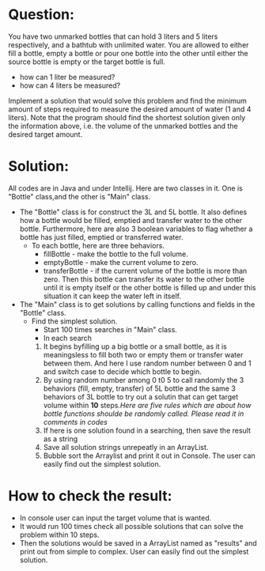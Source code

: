 # Question:

You have two unmarked bottles that can hold 3 liters and 5 liters respectively, and a bathtub with unlimited water. You are allowed to either fill a bottle, empty a bottle or pour one bottle into the other until either the source bottle is empty or the target bottle is full.

- how can 1 liter be measured?
- how can 4 liters be measured?

Implement a solution that would solve this problem and find the minimum amount of steps required to measure the desired amount of water (1 and 4 liters).
Note that the program should find the shortest solution given only the information above, i.e. the volume of the unmarked bottles and the desired target amount.


# Solution:
All codes are in Java and under Intellij. 
Here are two classes in it. One is "Bottle" class,and the other is "Main" class.
* The "Bottle" class is for construct the 3L and 5L bottle. It also defines how a bottle would be filled, emptied and transfer water to the other bottle. Furthermore, here are also 3 boolean variables to flag whether a bottle has just filled, emptied or transferred water.
  * To each bottle, here are three behaviors.
    * fillBottle - make the bottle to the full volume.
    * emptyBottle - make the current volume to zero.
    * transferBottle - if the current volume of the bottle is more than zero. Then this bottle can transfer its water to the  other bottle until it is empty itself or the other bottle is filled up and under this situation it can keep the water left in itself.
* The "Main" class is to get solutions by calling functions and fields in the "Bottle" class. 
  * Find the simplest solution.
    * Start 100 times searches in "Main" class. 
    * In each search
    1. It begins byfilling up a big bottle or a small bottle, as it is meaningsless to fill both two or empty them or transfer water between them. And here I use random number between 0 and 1 and switch case to decide which bottle to begin. 
    2. By using random number among 0 t0 5 to call randomly the 3 behaviors (fill, empty, transfer) of 5L bottle and the same 3 behaviors of 3L bottle to try out a solutin that can get target volume within **10** steps.*Here are five rules which are about how bottle functions shoulde be randomly called. Please read it in comments in codes*
    3. If here is one solution found in a searching, then save the result as a string
    4. Save all solution strings unrepeatly in an ArrayList.
    5. Bubble sort the Arraylist and print it out in Console. The user can easily find out the simplest solution.


# How to check the result:
* In console user can input the target volume that is wanted.
* It would run 100 times check all possible solutions that can solve the problem within 10 steps. 
* Then the solutions would be saved in a ArrayList named as "results" and print out from simple to complex. User can easily find out the simplest solution.
